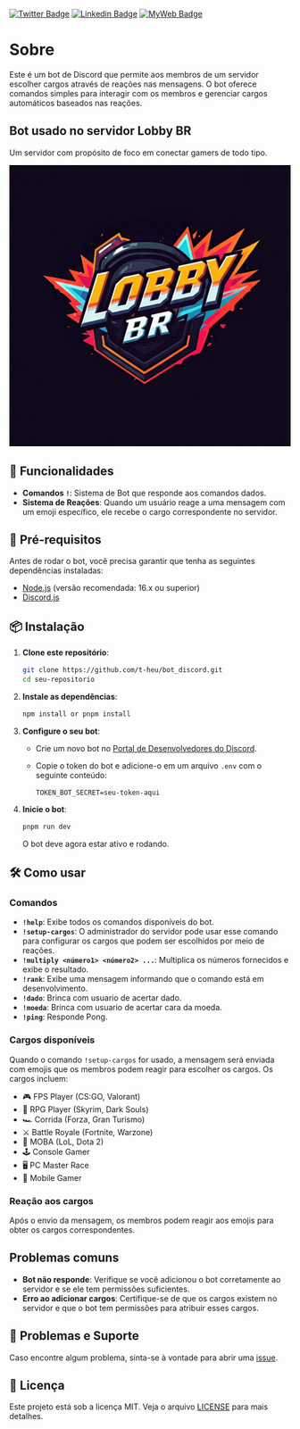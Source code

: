 [![Twitter Badge](https://img.shields.io/badge/-@t__h__e__u-1ca0f1?style=flat-square&labelColor=1ca0f1&logo=twitter&logoColor=white&link=https://twitter.com/t_h_e_u)](https://twitter.com/t_h_e_u)
[![Linkedin Badge](https://img.shields.io/badge/-matheusgbatista-blue?style=flat-square&logo=Linkedin&logoColor=white&link=https://www.linkedin.com/in/matheusgbatista-3392bb153/)](https://www.linkedin.com/in/matheusgbatista/)
[![MyWeb Badge](https://img.shields.io/badge/-t--heu.github.io-333?style=flat-square&link=https://t-heu.github.io/)](https://t-heu.github.io)

# Sobre

Este é um bot de Discord que permite aos membros de um servidor escolher cargos através de reações nas mensagens. O bot oferece comandos simples para interagir com os membros e gerenciar cargos automáticos baseados nas reações.

## Bot usado no servidor Lobby BR

Um servidor com propósito de foco em conectar gamers de todo tipo.

![alt text](docs/icon.jpg "Title")

## 📝 Funcionalidades

- **Comandos `!`**: Sistema de Bot que responde aos comandos dados.
- **Sistema de Reações**: Quando um usuário reage a uma mensagem com um emoji específico, ele recebe o cargo correspondente no servidor.

## 🚀 Pré-requisitos

Antes de rodar o bot, você precisa garantir que tenha as seguintes dependências instaladas:

- [Node.js](https://nodejs.org/) (versão recomendada: 16.x ou superior)
- [Discord.js](https://discord.js.org/)

## 📦 Instalação

1. **Clone este repositório**:

   ```bash
   git clone https://github.com/t-heu/bot_discord.git
   cd seu-repositorio
   ```

2. **Instale as dependências**:

   ```bash
   npm install or pnpm install
   ```

3. **Configure o seu bot**:
   
   - Crie um novo bot no [Portal de Desenvolvedores do Discord](https://discord.com/developers/applications).
   - Copie o token do bot e adicione-o em um arquivo `.env` com o seguinte conteúdo:

     ```
     TOKEN_BOT_SECRET=seu-token-aqui
     ```

4. **Inicie o bot**:

   ```bash
   pnpm run dev
   ```

   O bot deve agora estar ativo e rodando.

## 🛠️ Como usar

### Comandos

- **`!help`**: Exibe todos os comandos disponíveis do bot.
- **`!setup-cargos`**: O administrador do servidor pode usar esse comando para configurar os cargos que podem ser escolhidos por meio de reações.
- **`!multiply <número1> <número2> ...`**: Multiplica os números fornecidos e exibe o resultado.
- **`!rank`**: Exibe uma mensagem informando que o comando está em desenvolvimento.
- **`!dado`**: Brinca com usuario de acertar dado.
- **`!moeda`**: Brinca com usuario de acertar cara da moeda.
- **`!ping`**: Responde Pong.

### Cargos disponíveis

Quando o comando `!setup-cargos` for usado, a mensagem será enviada com emojis que os membros podem reagir para escolher os cargos. Os cargos incluem:

- 🎮 FPS Player (CS:GO, Valorant)
- 🧙 RPG Player (Skyrim, Dark Souls)
- 🏎 Corrida (Forza, Gran Turismo)
- ⚔ Battle Royale (Fortnite, Warzone)
- 🎯 MOBA (LoL, Dota 2)
- 🕹 Console Gamer
- 🖥 PC Master Race
- 📱 Mobile Gamer

### Reação aos cargos

Após o envio da mensagem, os membros podem reagir aos emojis para obter os cargos correspondentes.

## Problemas comuns

- **Bot não responde**: Verifique se você adicionou o bot corretamente ao servidor e se ele tem permissões suficientes.
- **Erro ao adicionar cargos**: Certifique-se de que os cargos existem no servidor e que o bot tem permissões para atribuir esses cargos.

## 🐛 Problemas e Suporte

Caso encontre algum problema, sinta-se à vontade para abrir uma [issue](https://github.com/t-heu/hangman/issues).

## 📄 Licença

Este projeto está sob a licença MIT. Veja o arquivo [LICENSE](LICENSE) para mais detalhes.
